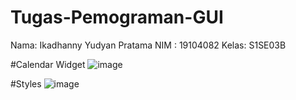 # Tugas-Pemograman-GUI
Nama: Ikadhanny Yudyan Pratama
NIM : 19104082
Kelas: S1SE03B

#Calendar Widget
![image](https://user-images.githubusercontent.com/72428738/114342410-0367f680-9b86-11eb-93a0-1be2b2e2e112.png)

#Styles
![image](https://user-images.githubusercontent.com/72428738/114342887-f0a1f180-9b86-11eb-91cd-0b9562157567.png)

